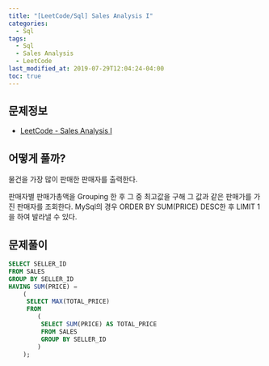 ```yaml
---
title: "[LeetCode/Sql] Sales Analysis I"
categories: 
  - Sql
tags:
  - Sql
  - Sales Analysis 
  - LeetCode
last_modified_at: 2019-07-29T12:04:24-04:00
toc: true
---
```


문제정보
-
- [LeetCode - Sales Analysis I](https://leetcode.com/problems/sales-analysis-i)

어떻게 풀까?
-
물건을 가장 많이 판매한 판매자를 출력한다.

판매자별 판매가총액을 Grouping 한 후 그 중 최고값을 구해 그 값과 같은 판매가를 가진 판매자를 조회한다.
MySql의 경우 ORDER BY SUM(PRICE) DESC한 후 LIMIT 1을 하여 발라낼 수 있다.

문제풀이
-
~~~sql
SELECT SELLER_ID
FROM SALES
GROUP BY SELLER_ID
HAVING SUM(PRICE) = 
	(
	 SELECT MAX(TOTAL_PRICE)
	 FROM 
	 	(
	 	 SELECT SUM(PRICE) AS TOTAL_PRICE 
	 	 FROM SALES 
	 	 GROUP BY SELLER_ID
	 	)
	); 
~~~